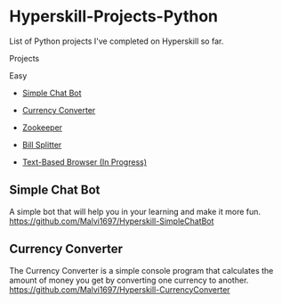 # Hyperskill-Projects-Python
List of Python projects I've completed on Hyperskill so far.

Projects

Easy
- [Simple Chat Bot](#simple-chat-bot)
- [Currency Converter](#currency-converter)
- [Zookeeper](#zookeeper)
- [Bill Splitter](#bill-splitter)


- [Text-Based Browser (In Progress)](#text-based-browser-in-progress)





## Simple Chat Bot
A simple bot that will help you in your learning and make it more fun.
https://github.com/Malvi1697/Hyperskill-SimpleChatBot

## Currency Converter
The Currency Converter is a simple console program that calculates the amount of money you get by converting one currency to another.
https://github.com/Malvi1697/Hyperskill-CurrencyConverter
